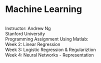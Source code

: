 # Machine Learning
<br>
Instructor: Andrew Ng
<br>
Stanford University
<br>
Programming Assignment Using Matlab:
<br>
Week 2: Linear Regression
<br>
Week 3: Logistic Regression & Regulariztion
<br>
Week 4: Neural Networks - Representation

